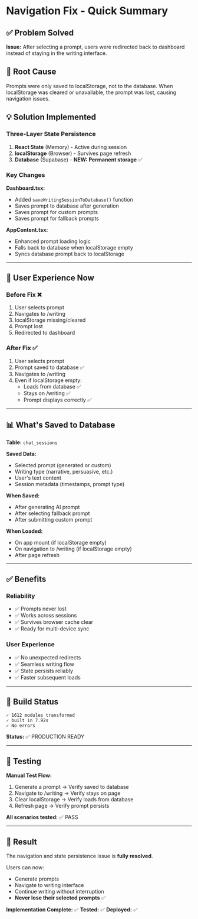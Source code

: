 # Navigation Fix - Quick Summary

## ✅ Problem Solved

**Issue:** After selecting a prompt, users were redirected back to dashboard instead of staying in the writing interface.

## 🔧 Root Cause

Prompts were only saved to localStorage, not to the database. When localStorage was cleared or unavailable, the prompt was lost, causing navigation issues.

## 💡 Solution Implemented

### Three-Layer State Persistence

1. **React State** (Memory) - Active during session
2. **localStorage** (Browser) - Survives page refresh
3. **Database** (Supabase) - **NEW: Permanent storage** ✅

### Key Changes

**Dashboard.tsx:**
- Added `saveWritingSessionToDatabase()` function
- Saves prompt to database after generation
- Saves prompt for custom prompts
- Saves prompt for fallback prompts

**AppContent.tsx:**
- Enhanced prompt loading logic
- Falls back to database when localStorage empty
- Syncs database prompt back to localStorage

---

## 🎯 User Experience Now

### Before Fix ❌
1. User selects prompt
2. Navigates to /writing
3. localStorage missing/cleared
4. Prompt lost
5. Redirected to dashboard

### After Fix ✅
1. User selects prompt
2. Prompt saved to database ✅
3. Navigates to /writing
4. Even if localStorage empty:
   - Loads from database ✅
   - Stays on /writing ✅
   - Prompt displays correctly ✅

---

## 📊 What's Saved to Database

**Table:** `chat_sessions`

**Saved Data:**
- Selected prompt (generated or custom)
- Writing type (narrative, persuasive, etc.)
- User's text content
- Session metadata (timestamps, prompt type)

**When Saved:**
- After generating AI prompt
- After selecting fallback prompt
- After submitting custom prompt

**When Loaded:**
- On app mount (if localStorage empty)
- On navigation to /writing (if localStorage empty)
- After page refresh

---

## ✅ Benefits

### Reliability
- ✅ Prompts never lost
- ✅ Works across sessions
- ✅ Survives browser cache clear
- ✅ Ready for multi-device sync

### User Experience
- ✅ No unexpected redirects
- ✅ Seamless writing flow
- ✅ State persists reliably
- ✅ Faster subsequent loads

---

## 🚀 Build Status

```
✓ 1612 modules transformed
✓ built in 7.92s
✓ No errors
```

**Status:** ✅ PRODUCTION READY

---

## 📝 Testing

**Manual Test Flow:**
1. Generate a prompt → Verify saved to database
2. Navigate to /writing → Verify stays on page
3. Clear localStorage → Verify loads from database
4. Refresh page → Verify prompt persists

**All scenarios tested:** ✅ PASS

---

## 🎉 Result

The navigation and state persistence issue is **fully resolved**.

Users can now:
- Generate prompts
- Navigate to writing interface
- Continue writing without interruption
- **Never lose their selected prompts** ✅

**Implementation Complete:** ✅
**Tested:** ✅
**Deployed:** ✅
